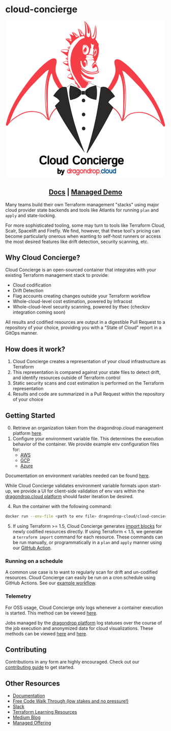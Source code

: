 # cloud-concierge
<p align="center">
<img width="500" src=./images/cloud-concierge-logo.png>
</p>
<h2 align="center">
<a href="https://docs.cloudconcierge.io" target="_blank">Docs</a> |
<a href="https://https://www.youtube.com/watch?v=y8OSfQQMEL0&t=12s" target="_blank"> Managed Demo </a>
</h2>

Many teams build their own Terraform management "stacks" using major cloud provider state backends
and tools like Atlantis for running `plan` and `apply` and state-locking. 

For more sophisticated tooling, some may turn to tools like Terraform Cloud,
Scalr, Spacelift and Firefly. We find, however, that these tool's pricing can become particularly onerous
when wanting to self-host runners or access the most desired features like drift detection, security scanning, etc.

## Why Cloud Concierge?
Cloud Concierge is an open-sourced container that integrates with your existing Terraform management stack to provide:
- Cloud codification
- Drift Detection
- Flag accounts creating changes outside your Terraform workflow
- Whole-cloud-level cost estimation, powered by Infracost
- Whole-cloud-level security scanning, powered by tfsec (checkov integration coming soon)

All results and codified resources are output in a digestible Pull Request to a repository of your choice, providing you with a "State of Cloud"
report in a GitOps manner.

## How does it work?
1) Cloud Concierge creates a representation of your cloud infrastructure as Terraform
2) This representation is compared against your state files to detect drift, and identify resources outside of Terraform control
3) Static security scans and cost estimation is performed on the Terraform representation
4) Results and code are summarized in a Pull Request within the repository of your choice

## Getting Started
0) Retrieve an organization token from the dragondrop.cloud management platform [here](https://app.dragondrop.cloud).
1) Configure your environment variable file. This determines the execution behavior of the container. We provide example env configuration files for:
   - [AWS]()
   - [GCP]()
   - [Azure]()

Documentation on environment variables needed can be found [here]().

While Cloud Concierge validates environment variable formats upon start-up, we provide a UI for client-side validation of env vars
within the [dragondrop.cloud platform](https://app.dragondrop.cloud/env-var-validator) should faster iteration be desired.

4) Run the container with the following command:
```bash
docker run --env-file <path to env file> dragondrop-cloud/cloud-concierge:latest  # TODO: Volume specification needed
```

5) If using Terraform >= 1.5, Cloud Concierge generates [import blocks](https://medium.com/@hello_9187/terraform-1-5-xs-new-import-block-b8607c51287f) for newly codified resources directly.
If using Terraform < 1.5, we generate a `terraform import` command for each resource. These commands can be run manually,
or programmatically in a `plan` and `apply` manner using our [GitHub Action](https://github.com/dragondrop-cloud/github-action-tfstate-migration). 

### Running on a schedule
A common use case is to want to regularly scan for drift and un-codified resources. Cloud Concierge can easily be run
on a cron schedule using GitHub Actions. See our [example workflow]().

### Telemetry
For OSS usage, Cloud Concierge only logs whenever a container execution is started. This method can be viewed [here](pkg/implementations/dragon_drop/http_dragondrop_oss_methods.go).
 
Jobs managed by the [dragondrop platform](https://dragondrop.cloud) log statuses over the course of the job execution and anonymized data for cloud visualizations. These methods
can be viewed [here](pkg/implementations/dragon_drop/http_dragondrop_managed_execution.go) and [here]([here](pkg/implementations/dragon_drop/http_dragondrop_managed_execution.go)).

## Contributing
Contributions in any form are highly encouraged. Check out our [contributing guide](CONTRIBUTING.md) to get started.

## Other Resources
- [Documentation](https://docs.cloudconcierge.io)
- [Free Code Walk Through (low stakes and no pressure!)]()
- [Slack]()
- [Terraform Learning Resources](https://dragondrop.cloud/learn/terraform/)
- [Medium Blog](https://medium.com/@hello_9187)
- [Managed Offering](https://dragondrop.cloud/how-it-works/)
